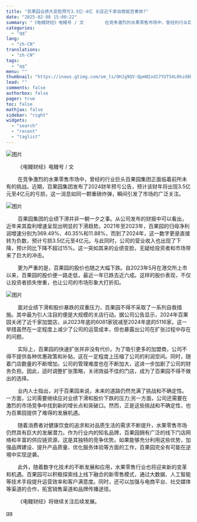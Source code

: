 ```yaml
---
title: "百果园业绩大变脸预亏3.5亿-4亿 关店近千家自救能否奏效?"
date: "2025-02-08 15:00:22"
summary: "《电鳗财经》电鳗号 / 文        在竞争激烈的水果零售市场中，曾经的行业巨头..."
categories:
  - "qq"
lang:
  - "zh-CN"
translations:
  - "zh-CN"
tags:
  - "qq"
menu: ""
thumbnail: "https://inews.gtimg.com/om_ls/OHJg9QV-QpmNIod17YUTS4L0kzd8bLZ7As6Gukk-evy38AA_640360/0"
lead: ""
comments: false
authorbox: false
pager: true
toc: false
mathjax: false
sidebar: "right"
widgets:
  - "search"
  - "recent"
  - "taglist"
---
```


![图片](https://inews.gtimg.com/om_bt/O18v80dXhXwpVKF3dZY4Py_VSPv5VtX72lmCr7pVemTZQAA/641)

        《电鳗财经》电鳗号 / 文

        在竞争激烈的水果零售市场中，曾经的行业巨头百果园集团正面临着前所未有的挑战。近期，百果园集团发布了2024财年预亏公告，预计该财年将出现3.5亿元至4亿元的亏损，这一消息如同一颗重磅炸弹，瞬间引发了市场的广泛关注。

![图片](https://inews.gtimg.com/om_bt/O9jtjzC39RD6nm1J6fe-opIOi_i3gAm69kl7Ok1ZDbEpgAA/641)

        百果园集团的业绩下滑并非一朝一夕之事。从公司发布的财报中可以看出，近年来其盈利增速呈现出明显的下滑趋势。2021年至2023年，百果园的归母净利润增速分别为369.49%、40.35%和11.88%，而到了2024年，这一数字更是直接转为负数，预计亏损3.5亿元至4亿元。与此同时，公司的营业收入也出现了下降，预计同比下降不超过15%。这一突如其来的业绩变脸，无疑给投资者和市场带来了巨大的冲击。

        更为严重的是，百果园的股价也随之大幅下跌。自2023年5月在港交所上市以来，百果园的股价便一路走低，最近一年已跌去近六成。这样的股价表现，不仅让投资者损失惨重，也让公司的市场形象大打折扣。

![图片](https://inews.gtimg.com/om_bt/Ozb2t2dqHpdLGJSjOikBNSGg0ETpqCiwDtdRs3ePh_-jEAA/641)

        面对业绩下滑和股价暴跌的双重压力，百果园不得不采取了一系列自救措施。其中最为引人注目的便是大规模的关店行动。据公司公告显示，2024年百果园关闭了近千家加盟店，从2023年底的6081家锐减至2024年底的5116家。这一举措虽然在一定程度上减少了公司的运营成本，但也暴露出公司在扩张过程中存在的问题。

        实际上，百果园的快速扩张并非没有代价。为了吸引更多的加盟商，公司不得不提供各种优惠政策和补贴，这在一定程度上压缩了公司的利润空间。同时，随着门店数量的不断增加，公司的管理难度也在不断加大，这进一步加剧了公司的财务负担。因此，适时调整扩张策略，关闭效益不佳的门店，成为了百果园不得不做出的选择。

        业内人士指出，对于百果园来说，未来的道路仍然充满了挑战和不确定性。一方面，公司需要继续应对业绩下滑和股价下跌的压力;另一方面，公司还需要在激烈的市场竞争中找到新的增长点和突破口。然而，正是这些挑战和不确定性，也为百果园提供了难得的发展机遇。

        随着消费者对健康饮食的追求和对品质生活的需求不断提升，水果零售市场仍然具有巨大的发展潜力。作为行业内的知名品牌，百果园拥有广泛的线下门店网络和丰富的供应链资源，这是其独特的竞争优势。如果能够充分利用这些优势，加强品牌建设、提升产品质量、优化服务体验等方面的工作，百果园完全有可能在逆境中实现逆袭。

        此外，随着数字化技术的不断发展和应用，水果零售行业也将迎来新的变革和机遇。百果园可以积极探索线上线下融合的新零售模式，通过大数据、人工智能等技术手段提升运营效率和客户满意度。同时，还可以加强与电商平台、社交媒体等渠道的合作，拓宽销售渠道和品牌传播途径。

        《电鳗财经》将继续关注后续发展。

[qq](https://new.qq.com/rain/a/20250208A04YB400)
